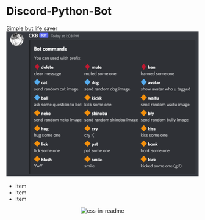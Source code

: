 # Discord-Python-Bot
Simple but life saver<br>
![My image](https://github.com/Cangozler/Discord-Python-Bot/blob/main/imgs/cmds.png)<br>

<ul>
  <li>Item</li>
  <li>Item</li>
  <li>Item</li>  
</ul>
<div align="center">
    <img src="style.css" width="400" height="400" alt="css-in-readme">
</div>

